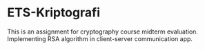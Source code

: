 # ETS-Kriptografi
This is an assignment for cryptography course midterm evaluation. Implementing RSA algorithm in client-server communication app.
